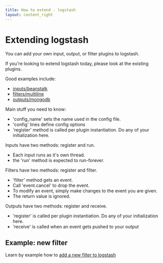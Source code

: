 ```yaml
---
title: How to extend - logstash
layout: content_right
---
```

# Extending logstash

You can add your own input, output, or filter plugins to logstash.

If you're looking to extend logstash today, please look at the existing plugins.

Good examples include:

* [inputs/beanstalk](https://github.com/logstash/logstash/blob/v1.0.9/lib/logstash/inputs/beanstalk.rb)
* [filters/multiline](https://github.com/logstash/logstash/blob/v1.0.9/lib/logstash/filters/multiline.rb)
* [outputs/mongodb](https://github.com/logstash/logstash/blob/v1.0.9/lib/logstash/outputs/mongodb.rb)

Main stuff you need to know:

* 'config_name' sets the name used in the config file.
* 'config' lines define config options
* 'register' method is called per plugin instantiation. Do any of your initialization here.

Inputs have two methods: register and run.

* Each input runs as it's own thread.
* the 'run' method is expected to run-forever.

Filters have two methods: register and filter.

* 'filter' method gets an event. 
* Call 'event.cancel' to drop the event.
* To modify an event, simply make changes to the event you are given.
* The return value is ignored.

Outputs have two methods: register and receive.

* 'register' is called per plugin instantiation. Do any of your initialization here.
* 'receive' is called when an event gets pushed to your output

## Example: new filter

Learn by example how to [add a new filter to logstash](example-add-a-new-filter)


